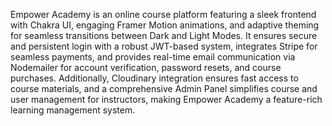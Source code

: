 Empower Academy is an online course platform featuring a sleek frontend with Chakra UI, engaging Framer Motion animations, and adaptive theming for seamless transitions between Dark and Light Modes. It ensures secure and persistent login with a robust JWT-based system, integrates Stripe for seamless payments, and provides real-time email communication via Nodemailer for account verification, password resets, and course purchases. Additionally, Cloudinary integration ensures fast access to course materials, and a comprehensive Admin Panel simplifies course and user management for instructors, making Empower Academy a feature-rich learning management system.
